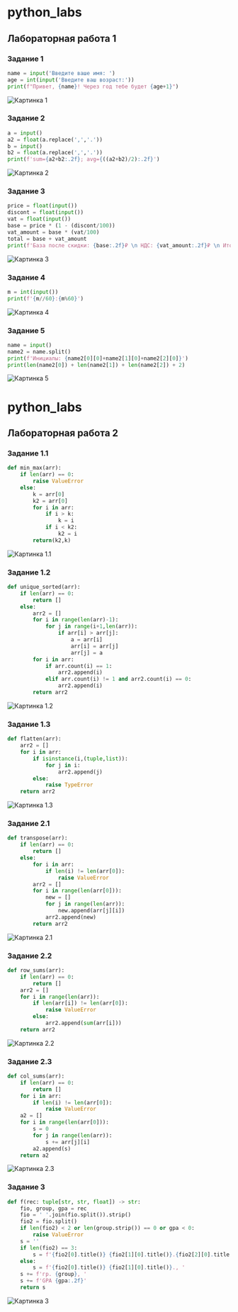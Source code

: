 # python_labs
## Лабораторная работа 1

### Задание 1
```python
name = input('Введите ваше имя: ')
age = int(input('Введите ваш возраст:'))
print(f"Привет, {name}! Через год тебе будет {age+1}")
```
![Картинка 1](./images/lab01/task1.png)

### Задание 2
```python
a = input()
a2 = float(a.replace(',','.'))
b = input()
b2 = float(a.replace(',','.'))
print(f'sum={a2+b2:.2f}; avg={((a2+b2)/2):.2f}')
```
![Картинка 2](./images/lab01/task2.png)

### Задание 3
```python
price = float(input())
discont = float(input())
vat = float(input())
base = price * (1 - (discont/100))
vat_amount = base * (vat/100)
total = base + vat_amount
print(f'База после скидки: {base:.2f}₽ \n НДС: {vat_amount:.2f}₽ \n Итого к оплате: {total:.2f}₽')
```
![Картинка 3](./images/lab01/task3.png)

### Задание 4
```python
m = int(input())
print(f'{m//60}:{m%60}')
```
![Картинка 4](./images/lab01/task4.png)

### Задание 5
```python
name = input()
name2 = name.split()
print(f'Инициалы: {name2[0][0]+name2[1][0]+name2[2][0]}')
print(len(name2[0]) + len(name2[1]) + len(name2[2]) + 2)
```
![Картинка 5](./images/lab01/task5.png)

# python_labs
## Лабораторная работа 2

### Задание 1.1
```python
def min_max(arr):
    if len(arr) == 0:
        raise ValueError
    else:
        k = arr[0]
        k2 = arr[0]
        for i in arr:
            if i > k:
                k = i
            if i < k2:
                k2 = i
        return(k2,k)
```
![Картинка 1.1](./images/lab02/task1.png)

### Задание 1.2
```python
def unique_sorted(arr):
    if len(arr) == 0:
        return []
    else:
        arr2 = []
        for i in range(len(arr)-1):
            for j in range(i+1,len(arr)):
                if arr[i] > arr[j]:
                    a = arr[i]
                    arr[i] = arr[j]
                    arr[j] = a
        for i in arr:
            if arr.count(i) == 1:
                arr2.append(i)
            elif arr.count(i) != 1 and arr2.count(i) == 0:
                arr2.append(i)
        return arr2
```
![Картинка 1.2](./images/lab02/task1_2.png)

### Задание 1.3
```python
def flatten(arr):
    arr2 = []
    for i in arr:
        if isinstance(i,(tuple,list)):
            for j in i:
                arr2.append(j)
        else:
            raise TypeError
    return arr2
```
![Картинка 1.3](./images/lab02/task1_3.png)

### Задание 2.1
```python
def transpose(arr):
    if len(arr) == 0:
        return []
    else:
        for i in arr:
            if len(i) != len(arr[0]):
                raise ValueError
        arr2 = []
        for i in range(len(arr[0])):
            new = []
            for j in range(len(arr)):
                new.append(arr[j][i])
            arr2.append(new)
        return arr2
```
![Картинка 2.1](./images/lab02/task2.png)


### Задание 2.2
```python
def row_sums(arr):
    if len(arr) == 0:
        return []
    arr2 = []
    for i in range(len(arr)):
        if len(arr[i]) != len(arr[0]):
            raise ValueError
        else:
            arr2.append(sum(arr[i]))
    return arr2
```
![Картинка 2.2](./images/lab02/task2_2.png)

### Задание 2.3
```python
def col_sums(arr):
    if len(arr) == 0:
        return []
    for i in arr:
        if len(i) != len(arr[0]):
            raise ValueError
    a2 = []
    for i in range(len(arr[0])):
        s = 0
        for j in range(len(arr)):
            s += arr[j][i]
        a2.append(s)
    return a2
```
![Картинка 2.3](./images/lab02/task2_3.png)

### Задание 3
```python
def f(rec: tuple[str, str, float]) -> str:
    fio, group, gpa = rec
    fio = ' '.join(fio.split()).strip()
    fio2 = fio.split()
    if len(fio2) < 2 or len(group.strip()) == 0 or gpa < 0:
        raise ValueError
    s = ''
    if len(fio2) == 3:
        s = f'{fio2[0].title()} {fio2[1][0].title()}.{fio2[2][0].title()}., '
    else:
        s = f'{fio2[0].title()} {fio2[1][0].title()}., '
    s += f'гр. {group}, '
    s += f'GPA {gpa:.2f}'
    return s

```
![Картинка 3](./images/lab02/task_3.png)